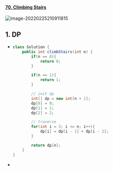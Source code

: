 #### [70. Climbing Stairs](https://leetcode-cn.com/problems/climbing-stairs/)

![image-20220225210911815](https://raw.githubusercontent.com/TWDH/Leetcode-From-Zero/pictures/img/image-20220225210911815.png)

## 1. DP

- ```java
  class Solution {
      public int climbStairs(int n) {
          if(n == 0){
              return 0;
          }
  
          if(n == 1){
              return 1;
          }
  
          // init dp
          int[] dp = new int[n + 1];
          dp[0] = 0;
          dp[1] = 1;
          dp[2] = 2;
  
          // traverse
          for(int i = 3; i <= n; i++){
              dp[i] = dp[i - 1] + dp[i - 2];
          }
  
          return dp[n];
      }
  }
  ```

- 
